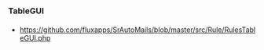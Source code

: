 ### TableGUI

####

- https://github.com/fluxapps/SrAutoMails/blob/master/src/Rule/RulesTableGUI.php
